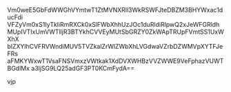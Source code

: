 Vm0weE5GbFdWWGhVYmtwT1ZtMVNXRll3WkRSWFJteDBZM3BHYWxac1ducFdi
VFZyVm0xS1IyTkliRmRXCk0xSlFWbXhhUzJOc1duRldiRlpwQ2xJeWFGRldh
MUpIVTIxUmVWTlljR3BTYkhCVVEyMUtSbGRZY0ZkWApTRUpFVmtSS1UxWXhX
blZXYlhCVFRVWndiMUV5TVZkalZrWlZWbXhLVGdwaVZrbDZWMVpXYTFJeFRs
aFMKYWxwT1VsaFNSVmxzVWtkak1XdDVXWHBzVVZWWE9VeFphazVUWTBGdlMx
a3ljSG9LQ25adGF3PT0KCmFydA==

vjp